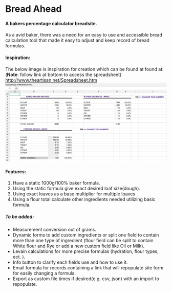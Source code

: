 # Bread Ahead

#### A bakers percentage calculator breadsite.

As a avid baker, there was a need for an easy to use and accessible bread calculation tool that made it easy to adjust and keep record of bread formulas.

#### Inspiration:

   The below image is inspiration for creation which can be found at found at: (**Note**: follow link at bottom to access the spreadsheet) <http://www.theartisan.net/Spreadsheet.htm> 
![bread calc inspiration](assets/bread-spread-calc.png)

#### Features:
1. Have a static 1000g/100% baker formula.
1. Using the static formula give exact desired loaf size(dough).
1. Using exact loaves as a base multiplier for multiple loaves
1. Using a flour total calculate other ingredients needed utilizing basic formula. 


##### To be added:
   * Measurement conversion out of grams.
   * Dynamic forms to add custom ingredients or split one field to contain more than one type of ingredient (flour field can be split to contain White flour and Rye or add a new custom field like Oil or Milk). 
   * Levain calculations for more precise formulas (hydration, flour types, ect. ).
   * Info button to clarify each fields use and how to use it.
   * Email formula for records containing a link that will repopulate site form for easily changing a formula.  
   * Export as custom file times if desired(e.g. csv, json) with an import to repopulate.
